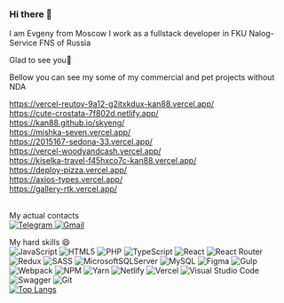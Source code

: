 ### Hi there 👋
I am Evgeny from Moscow
I work as a fullstack developer in FKU Nalog-Service FNS of Russia

Glad to see you🔭

Bellow you can see my some of my commercial and pet projects without NDA

https://vercel-reutov-9a12-g2itxkdux-kan88.vercel.app/ <br>
https://cute-crostata-7f802d.netlify.app/ <br>
https://kan88.github.io/skyeng/ <br>
https://mishka-seven.vercel.app/ <br>
https://2015167-sedona-33.vercel.app/ <br>
https://vercel-woodyandcash.vercel.app/ <br>
https://kiselka-travel-f45hxco7c-kan88.vercel.app/ <br>
https://deploy-pizza.vercel.app/ <br>
https://axios-types.vercel.app/ <br>
https://gallery-rtk.vercel.app/ <br>
<br>



My actual contacts <br>
<a href="https://t.me/kan_1988" rel="nofollow">
  ![Telegram](https://img.shields.io/badge/Telegram-2CA5E0?style=for-the-badge&logo=telegram&logoColor=white)
</a>
<a href="mailto:evgenijkan1988@gmail.com">
  ![Gmail](https://img.shields.io/badge/Gmail-D14836?style=for-the-badge&logo=gmail&logoColor=white)
</a>

My hard skills 😄 <br>
![JavaScript](https://img.shields.io/badge/javascript-%23323330.svg?style=for-the-badge&logo=javascript&logoColor=%23F7DF1E)
![HTML5](https://img.shields.io/badge/html5-%23E34F26.svg?style=for-the-badge&logo=html5&logoColor=white)
![PHP](https://img.shields.io/badge/php-%23777BB4.svg?style=for-the-badge&logo=php&logoColor=white)
![TypeScript](https://img.shields.io/badge/typescript-%23007ACC.svg?style=for-the-badge&logo=typescript&logoColor=white)
![React](https://img.shields.io/badge/react-%2320232a.svg?style=for-the-badge&logo=react&logoColor=%2361DAFB)
![React Router](https://img.shields.io/badge/React_Router-CA4245?style=for-the-badge&logo=react-router&logoColor=white)
![Redux](https://img.shields.io/badge/redux-%23593d88.svg?style=for-the-badge&logo=redux&logoColor=white)
![SASS](https://img.shields.io/badge/SASS-hotpink.svg?style=for-the-badge&logo=SASS&logoColor=white)
![MicrosoftSQLServer](https://img.shields.io/badge/Microsoft%20SQL%20Server-CC2927?style=for-the-badge&logo=microsoft%20sql%20server&logoColor=white)
![MySQL](https://img.shields.io/badge/mysql-%2300f.svg?style=for-the-badge&logo=mysql&logoColor=white)
![Figma](https://img.shields.io/badge/figma-%23F24E1E.svg?style=for-the-badge&logo=figma&logoColor=white)
![Gulp](https://img.shields.io/badge/GULP-%23CF4647.svg?style=for-the-badge&logo=gulp&logoColor=white)
![Webpack](https://img.shields.io/badge/webpack-%238DD6F9.svg?style=for-the-badge&logo=webpack&logoColor=black)
![NPM](https://img.shields.io/badge/NPM-%23CB3837.svg?style=for-the-badge&logo=npm&logoColor=white)
![Yarn](https://img.shields.io/badge/yarn-%232C8EBB.svg?style=for-the-badge&logo=yarn&logoColor=white)
![Netlify](https://img.shields.io/badge/netlify-%23000000.svg?style=for-the-badge&logo=netlify&logoColor=#00C7B7)
![Vercel](https://img.shields.io/badge/vercel-%23000000.svg?style=for-the-badge&logo=vercel&logoColor=white)
![Visual Studio Code](https://img.shields.io/badge/Visual%20Studio%20Code-0078d7.svg?style=for-the-badge&logo=visual-studio-code&logoColor=white)
![Swagger](https://img.shields.io/badge/-Swagger-%23Clojure?style=for-the-badge&logo=swagger&logoColor=white)
![Git](https://img.shields.io/badge/git-%23F05033.svg?style=for-the-badge&logo=git&logoColor=white)
<br>
[![Top Langs](https://github-readme-stats.vercel.app/api/top-langs/?username=kan88&layout=compact)](https://github.com/kan88)


